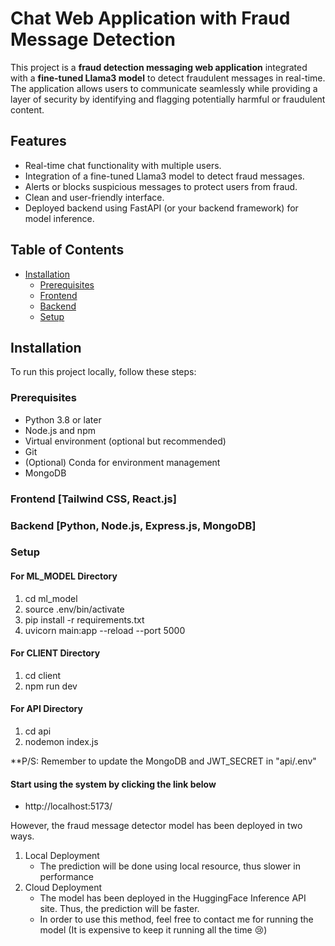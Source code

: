 # Chat Web Application with Fraud Message Detection

This project is a **fraud detection messaging web application** integrated with a **fine-tuned Llama3 model** to detect fraudulent messages in real-time. The application allows users to communicate seamlessly while providing a layer of security by identifying and flagging potentially harmful or fraudulent content.

## Features

- Real-time chat functionality with multiple users.
- Integration of a fine-tuned Llama3 model to detect fraud messages.
- Alerts or blocks suspicious messages to protect users from fraud.
- Clean and user-friendly interface.
- Deployed backend using FastAPI (or your backend framework) for model inference.

## Table of Contents

- [Installation](#Installation)
  * [Prerequisites](#Prerequisites)
  * [Frontend](#Frontend)
  * [Backend](#Backend)
  * [Setup](#Setup)

## Installation

To run this project locally, follow these steps:

### Prerequisites

- Python 3.8 or later
- Node.js and npm
- Virtual environment (optional but recommended)
- Git
- (Optional) Conda for environment management
- MongoDB

### Frontend [Tailwind CSS, React.js]
### Backend [Python, Node.js, Express.js, MongoDB]

### Setup
#### For ML_MODEL Directory
1. cd ml_model
2. source .env/bin/activate
3. pip install -r requirements.txt
4. uvicorn main:app --reload --port 5000

#### For CLIENT Directory
1. cd client
2. npm run dev

#### For API Directory
1. cd api
2. nodemon index.js

**P/S: Remember to update the MongoDB and JWT_SECRET in "api/.env"

#### Start using the system by clicking the link below
- http://localhost:5173/

However, the fraud message detector model has been deployed in two ways.
1. Local Deployment
   - The prediction will be done using local resource, thus slower in performance
2. Cloud Deployment
   - The model has been deployed in the HuggingFace Inference API site. Thus, the prediction will be faster.
   - In order to use this method, feel free to contact me for running the model (It is expensive to keep it running all the time 😢)
